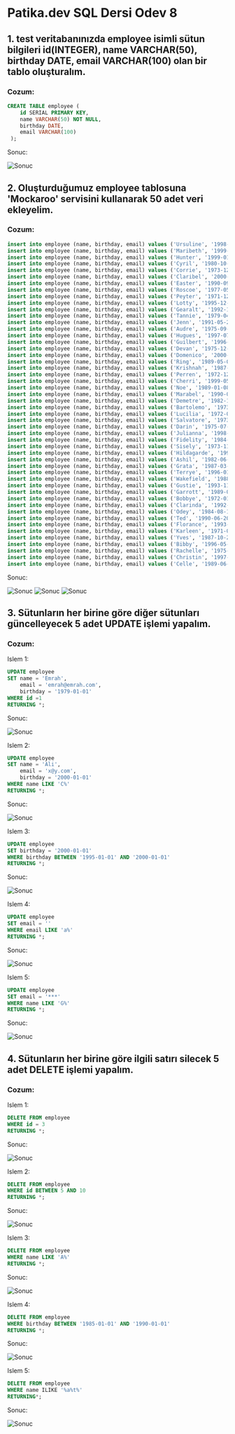 # Patika.dev SQL Dersi Odev 8

## 1. test veritabanınızda employee isimli sütun bilgileri id(INTEGER), name VARCHAR(50), birthday DATE, email VARCHAR(100) olan bir tablo oluşturalım.

### Cozum:

```SQL
CREATE TABLE employee (
	id SERIAL PRIMARY KEY,
	name VARCHAR(50) NOT NULL,
	birthday DATE,
	email VARCHAR(100)
 );
```

Sonuc:

![Sonuc](/images/SqlOdev8_1.jpg)


## 2. Oluşturduğumuz employee tablosuna 'Mockaroo' servisini kullanarak 50 adet veri ekleyelim.

### Cozum:

```SQL
insert into employee (name, birthday, email) values ('Ursuline', '1998-11-03', 'upaolini0@wix.com');
insert into employee (name, birthday, email) values ('Maribeth', '1999-03-10', 'mneem1@businessinsider.com');
insert into employee (name, birthday, email) values ('Hunter', '1999-01-08', 'hrobers2@so-net.ne.jp');
insert into employee (name, birthday, email) values ('Cyril', '1980-10-08', 'chearfield3@google.pl');
insert into employee (name, birthday, email) values ('Corrie', '1973-12-20', 'cmarrison4@mac.com');
insert into employee (name, birthday, email) values ('Claribel', '2000-07-04', 'cciccoloi5@ovh.net');
insert into employee (name, birthday, email) values ('Easter', '1990-09-11', 'eblanc6@alexa.com');
insert into employee (name, birthday, email) values ('Roscoe', '1977-05-09', 'rsaul7@epa.gov');
insert into employee (name, birthday, email) values ('Peyter', '1971-12-15', 'pjurzyk8@dailymail.co.uk');
insert into employee (name, birthday, email) values ('Lotty', '1995-12-09', 'lplumbe9@berkeley.edu');
insert into employee (name, birthday, email) values ('Gearalt', '1992-11-26', 'gwanlessa@zimbio.com');
insert into employee (name, birthday, email) values ('Tannie', '1979-04-12', 'tdekeepb@ebay.com');
insert into employee (name, birthday, email) values ('Jenn', '1991-05-29', 'jyakunkinc@berkeley.edu');
insert into employee (name, birthday, email) values ('Audre', '1975-09-04', 'alaleveed@dropbox.com');
insert into employee (name, birthday, email) values ('Hugues', '1997-07-22', 'hstartee@statcounter.com');
insert into employee (name, birthday, email) values ('Guilbert', '1996-05-26', 'gordf@amazon.co.jp');
insert into employee (name, birthday, email) values ('Devan', '1975-12-28', 'dfitzharrisg@scientificamerican.com');
insert into employee (name, birthday, email) values ('Domenico', '2000-03-07', 'ddelvesh@vinaora.com');
insert into employee (name, birthday, email) values ('Ring', '1989-05-05', 'rvitleri@dailymail.co.uk');
insert into employee (name, birthday, email) values ('Krishnah', '1987-01-16', 'kcarranej@dailymotion.com');
insert into employee (name, birthday, email) values ('Perren', '1972-12-04', 'pfrankishk@earthlink.net');
insert into employee (name, birthday, email) values ('Cherri', '1999-05-30', 'ccowlandl@miibeian.gov.cn');
insert into employee (name, birthday, email) values ('Noe', '1989-01-08', 'nalloisim@house.gov');
insert into employee (name, birthday, email) values ('Marabel', '1990-04-03', 'mburkmann@dagondesign.com');
insert into employee (name, birthday, email) values ('Demetre', '1982-11-26', 'dsleanyo@stumbleupon.com');
insert into employee (name, birthday, email) values ('Bartolemo', '1973-07-15', 'bczajap@yandex.ru');
insert into employee (name, birthday, email) values ('Lucilia', '1972-01-30', 'lsinneyq@fastcompany.com');
insert into employee (name, birthday, email) values ('Salvatore', '1973-10-07', 'squereer@apple.com');
insert into employee (name, birthday, email) values ('Darin', '1975-07-07', 'dwharbys@smugmug.com');
insert into employee (name, birthday, email) values ('Julianna', '1998-04-18', 'jrosengartent@ed.gov');
insert into employee (name, birthday, email) values ('Fidelity', '1984-08-17', 'fchancelieru@google.co.jp');
insert into employee (name, birthday, email) values ('Sisely', '1973-11-23', 'stowllv@symantec.com');
insert into employee (name, birthday, email) values ('Hildagarde', '1996-08-17', 'hbyrdw@histats.com');
insert into employee (name, birthday, email) values ('Ashil', '1982-06-21', 'ahogbinx@taobao.com');
insert into employee (name, birthday, email) values ('Grata', '1987-03-23', 'gpotteridgey@ycombinator.com');
insert into employee (name, birthday, email) values ('Terrye', '1996-01-08', 'tridettz@freewebs.com');
insert into employee (name, birthday, email) values ('Wakefield', '1988-11-06', 'wmessingham10@g.co');
insert into employee (name, birthday, email) values ('Gustie', '1993-11-26', 'gswash11@google.cn');
insert into employee (name, birthday, email) values ('Garrott', '1989-01-15', 'gjodlkowski12@yahoo.co.jp');
insert into employee (name, birthday, email) values ('Bobbye', '1972-01-07', 'bbetteson13@surveymonkey.com');
insert into employee (name, birthday, email) values ('Clarinda', '1992-12-05', 'ceverit14@vistaprint.com');
insert into employee (name, birthday, email) values ('Odey', '1984-08-15', 'oaland15@weather.com');
insert into employee (name, birthday, email) values ('Ted', '1990-06-20', 'thasnney16@cam.ac.uk');
insert into employee (name, birthday, email) values ('Florance', '1993-03-27', 'fnewcomen17@com.com');
insert into employee (name, birthday, email) values ('Karleen', '1971-08-10', 'kschall18@delicious.com');
insert into employee (name, birthday, email) values ('Yves', '1987-10-26', 'yhaseley19@goodreads.com');
insert into employee (name, birthday, email) values ('Bibby', '1996-05-27', 'byakunikov1a@simplemachines.org');
insert into employee (name, birthday, email) values ('Rachelle', '1975-08-22', 'rkausche1b@deviantart.com');
insert into employee (name, birthday, email) values ('Christin', '1997-03-10', 'cpostles1c@mysql.com');
insert into employee (name, birthday, email) values ('Celle', '1989-06-07', 'csharnock1d@zdnet.com');

```

Sonuc:

![Sonuc](/images/SqlOdev8_2_1.jpg)
![Sonuc](/images/SqlOdev8_2_2.jpg)
![Sonuc](/images/SqlOdev8_2_3.jpg)


## 3. Sütunların her birine göre diğer sütunları güncelleyecek 5 adet UPDATE işlemi yapalım.


### Cozum:

Islem 1:

```SQL
UPDATE employee 
SET name = 'Emrah',
	email = 'emrah@emrah.com',
	birthday = '1979-01-01'
WHERE id =1
RETURNING *;
```

Sonuc:

![Sonuc](/images/SqlOdev8_3_1.jpg)

Islem 2:

```SQL
UPDATE employee 
SET name = 'Ali',
	email = 'x@y.com',
	birthday = '2000-01-01'
WHERE name LIKE 'C%'
RETURNING *;
```

Sonuc:

![Sonuc](/images/SqlOdev8_3_2.jpg)

Islem 3:

```SQL
UPDATE employee 
SET birthday = '2000-01-01'
WHERE birthday BETWEEN '1995-01-01' AND '2000-01-01'
RETURNING *;
```

Sonuc:

![Sonuc](/images/SqlOdev8_3_3.jpg)


Islem 4:

```SQL
UPDATE employee 
SET email = ''
WHERE email LIKE 'a%'
RETURNING *;
```

Sonuc:

![Sonuc](/images/SqlOdev8_3_4.jpg)

Islem 5:

```SQL
UPDATE employee 
SET email = '***'
WHERE name LIKE 'G%'
RETURNING *;
```

Sonuc:

![Sonuc](/images/SqlOdev8_3_5.jpg)


## 4. Sütunların her birine göre ilgili satırı silecek 5 adet DELETE işlemi yapalım.


### Cozum:

Islem 1:

```SQL
DELETE FROM employee 
WHERE id = 3
RETURNING *;
```

Sonuc:

![Sonuc](/images/SqlOdev8_4_1.jpg)

Islem 2:

```SQL
DELETE FROM employee 
WHERE id BETWEEN 5 AND 10
RETURNING *;
```

Sonuc:

![Sonuc](/images/SqlOdev8_4_2.jpg)

Islem 3:

```SQL
DELETE FROM employee 
WHERE name LIKE 'A%'
RETURNING *;
```

Sonuc:

![Sonuc](/images/SqlOdev8_4_3.jpg)

Islem 4:

```SQL
DELETE FROM employee 
WHERE birthday BETWEEN '1985-01-01' AND '1990-01-01'
RETURNING *;
```

Sonuc:

![Sonuc](/images/SqlOdev8_4_4.jpg)

Islem 5:

```SQL
DELETE FROM employee
WHERE name ILIKE '%a%t%'
RETURNING*;
```

Sonuc:

![Sonuc](/images/SqlOdev8_4_5.jpg)
